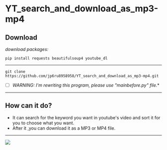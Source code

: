 # YT_search_and_download_as_mp3-mp4
Download
---
*download packages:*
```
pip install requests beautifulsoup4 youtube_dl  
```
---
```
git clone https://github.com/jp6ru8958958/YT_search_and_download_as_mp3-mp4.git
```
- [ ] *WARNING:
I'm rewriting this program, 
please use "mainbefore.py" file.**
---
How can it do?
---
- It can search for the keyword you want in youtube's video and sort it for you to choose what you want.
- After it ,you can download it as a MP3 or MP4 file.
---
![](https://i.imgur.com/j77BGxX.png)
